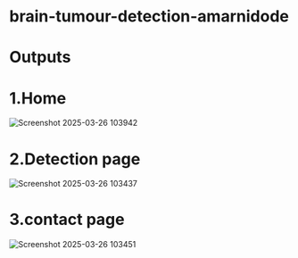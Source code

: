 # brain-tumour-detection-amarnidode

# Outputs
# 1.Home
![Screenshot 2025-03-26 103942](https://github.com/user-attachments/assets/233d252c-2311-4d6d-81d8-66775955a00d)
# 2.Detection page
![Screenshot 2025-03-26 103437](https://github.com/user-attachments/assets/56513613-6a7b-488e-b569-f56c864711d2)
# 3.contact page
![Screenshot 2025-03-26 103451](https://github.com/user-attachments/assets/5b150c5d-ef5a-4d8d-aca0-14cd6dba0de0)
